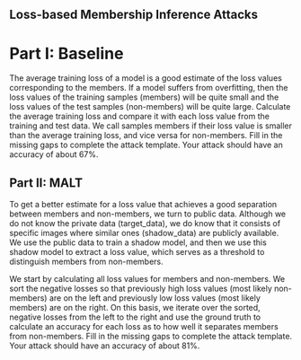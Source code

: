 ## Loss-based Membership Inference Attacks

# Part I: Baseline
The average training loss of a model is a good estimate of the loss values corresponding to the members. If a model suffers from overfitting, then the loss values of the training samples (members) will be quite small and the loss values of the test samples (non-members) will be quite large. Calculate the average training loss and compare it with each loss value from the  training and test data. We call samples members if their loss value is smaller than the average training loss, and vice versa for non-members. Fill in the missing gaps to complete the attack template. Your attack should have an accuracy of about 67%.

## Part II: MALT
To get a better estimate for a loss value that achieves a good separation between members and non-members, we turn to public data. Although we do not know the private data (target\_data), we do know that it consists of specific images where similar ones (shadow\_data) are publicly available. We use the public data to train a shadow model, and then we use this shadow model to extract a loss value, which serves as a threshold to distinguish members from non-members. 

We start by calculating all loss values for members and non-members. We sort the negative losses so that previously high loss values (most likely non-members) are on the left and previously low loss values (most likely members) are on the right. On this basis, we iterate over the sorted, negative losses from the left to the right and use the ground truth to calculate an accuracy for each loss as to how well it separates members from non-members. Fill in the missing gaps to complete the attack template. Your attack should have an accuracy of about 81%.